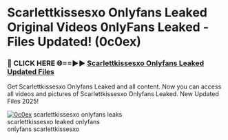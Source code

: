 # Scarlettkissesxo Onlyfans Leaked Original Videos 0nlyFans Leaked - Files Updated! (0c0ex)

<h3>🔴 CLICK HERE 🌐==►► <a href="https://tinyurl.com/2jnfzry5" rel="nofollow">Scarlettkissesxo Onlyfans Leaked Updated Files</a></h3>

Get Scarlettkissesxo Onlyfans Leaked and all content. Now you can access all videos and pictures of Scarlettkissesxo Onlyfans Leaked. New Updated Files 2025!

[![0c0ex](https://i.imgur.com/GyGTBgg.gif)](https://tinyurl.com/2jnfzry5)
scarlettkissesxo onlyfans leaks<br>
scarlettkissesxo leaked onlyfans<br>
onlyfans scarlettkissesxo